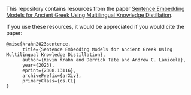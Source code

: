 This repository contains resources from the paper [Sentence Embedding Models for Ancient Greek Using Multilingual Knowledge Distillation](https://arxiv.org/abs/2308.13116).

If you use these resources, it would be appreciated if you would cite the paper:
```
@misc{krahn2023sentence,
      title={Sentence Embedding Models for Ancient Greek Using Multilingual Knowledge Distillation}, 
      author={Kevin Krahn and Derrick Tate and Andrew C. Lamicela},
      year={2023},
      eprint={2308.13116},
      archivePrefix={arXiv},
      primaryClass={cs.CL}
}
```
